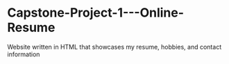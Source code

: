 # Capstone-Project-1---Online-Resume
Website written in HTML that showcases my resume, hobbies, and contact information
